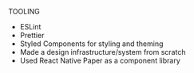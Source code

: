 TOOLING
- ESLint
- Prettier
- Styled Components for styling and theming
- Made a design infrastructure/system from scratch
- Used React Native Paper as a component library
